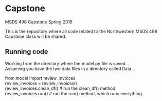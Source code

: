 # Capstone
MSDS 498 Capstone
Spring 2019

This is the repository where all code related to the Northwestern MSDS 498 Capstone class will be shared.

## Running code

Working from the directory where the model.py file is saved...  
Assuming you have the two data files in a directory called Data...


from model import review_invoices  
review_invoices = review_invoices()  
review_invoices.clean_df()   # run the clean_df() method  
review_invoices.run()   # run the run() method, which runs everything
